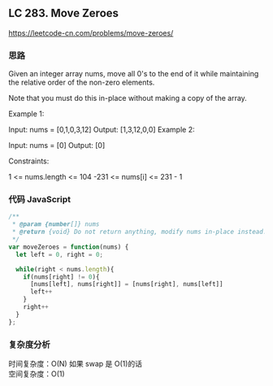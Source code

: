 ## LC 283. Move Zeroes

https://leetcode-cn.com/problems/move-zeroes/

### 思路

Given an integer array nums, move all 0's to the end of it while maintaining the relative order of the non-zero elements.

Note that you must do this in-place without making a copy of the array.

Example 1:

Input: nums = [0,1,0,3,12]
Output: [1,3,12,0,0]
Example 2:

Input: nums = [0]
Output: [0]

Constraints:

1 <= nums.length <= 104
-231 <= nums[i] <= 231 - 1

### 代码 JavaScript

```JavaScript
/**
 * @param {number[]} nums
 * @return {void} Do not return anything, modify nums in-place instead.
 */
var moveZeroes = function(nums) {
  let left = 0, right = 0;

  while(right < nums.length){
    if(nums[right] != 0){
      [nums[left], nums[right]] = [nums[right], nums[left]]
      left++
    }
    right++
  }
};

```

### 复杂度分析

时间复杂度：O(N) 如果 swap 是 O(1)的话 </br>
空间复杂度：O(1)
